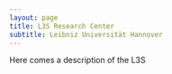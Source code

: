 ```yaml
---
layout: page
title: L3S Research Center
subtitle: Leibniz Universität Hannover
---
```

Here comes a description of the L3S
